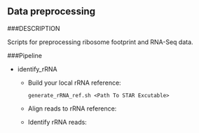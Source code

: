 Data preprocessing
----------

###DESCRIPTION

Scripts for preprocessing ribosome footprint and RNA-Seq data.

###Pipeline

* identify_rRNA
  * Build your local rRNA reference:

    ```
    generate_rRNA_ref.sh <Path To STAR Excutable>
    ```

  * Align reads to rRNA reference:
  * Identify rRNA reads:


